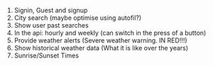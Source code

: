 1. Signin, Guest and signup
2. City search (maybe optimise using autofil?)
3. Show user past searches
4. In the api: hourly and weekly (can switch in the press of a button)
5. Provide weather alerts (Severe weather warning. IN RED!!!)
6. Show historical weather data (What it is like over the years)
7. Sunrise/Sunset Times